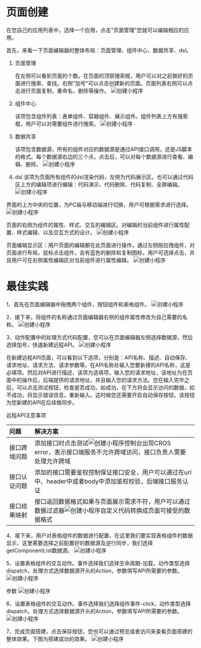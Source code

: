 # 页面创建
   在您自己的应用列表中，选择一个应用，点击"页面管理"您就可以编辑相应的应用。

   首先，来看一下页面编辑器的整体布局：页面管理、组件中心、数据共享、dsl。

1. 页面管理

   在左侧可以看到页面的个数。在页面的顶部搜索框，用户可以对之前做好的页面进行搜索、查找。右侧"加号"可以点击创建新的页面。页面列表右侧可以点击进行页面复制，重命名，删除等操作。
   ![创建小程序](../../../../../image/IoT/IoT-Aep/lowcode-page-list.jpeg)

2. 组件中心

   该项包含组件列表：表单组件、容器组件、展示组件。组件列表上方有搜索框，用户可以对需要组件进行搜索。
   ![创建小程序](../../../../../image/IoT/IoT-Aep/lowcode-component.jpeg)

3. 数据共享

   该项包含数据源，所有的组件对应的数据源是通过API接口调用，还是JS脚本的格式。每个数据源右边的三个点，点击后，可以对每个数据源进行查看、编辑、删除。
   ![创建小程序](../../../../../image/IoT/IoT-Aep/lowcode-data.jpeg)

4. dsl
   该项为页面所有组件的dsl渲染代码，左侧为代码展示区。也可以通过代码区上方的编辑项进行编辑：代码演示、代码删除、代码复制、全屏编辑。
   ![创建小程序](../../../../../image/IoT/IoT-Aep/lowcode-dsl.jpeg)


界面的上方中央的位置，为PC端与移动端进行切换，用户可根据需求进行选择。
![创建小程序](../../../../../image/IoT/IoT-Aep/lowcode-change.jpeg)

页面的右侧为组件的属性、样式、交互的编辑区。对编辑的当前组件进行属性配置、样式编辑、以及交互方式的设计。
![创建小程序](../../../../../image/IoT/IoT-Aep/lowcode-prop.jpeg)

页面编辑显示区：用户页面的编辑都在此页面进行操作，通过左侧拖拉拽组件，对页面进行布局，鼠标点击组件，会有蓝色的删除和复制图标，用户可选择点击，并且用户可在右侧属性编辑区对当前组件进行属性编辑。
![创建小程序](../../../../../image/IoT/IoT-Aep/lowcode-edit.jpeg)


# 最佳实践
1、首先在页面编辑器中拖拽两个组件，按钮组件和表格组件。
![创建小程序](../../../../../image/IoT/IoT-Aep/lowcode-step1.jpeg)

2、接下来，将组件的名称通过页面编辑器右侧的组件属性修改为自己需要的名称。
![创建小程序](../../../../../image/IoT/IoT-Aep/lowcode-step2.jpeg)

3、动作配置中的处理方式代码配置，您可以在页面编辑器左侧选择数据源，然后选择加号，快速新建远程API。
![创建小程序](../../../../../image/IoT/IoT-Aep/lowcode-step3.jpeg)

在新建远程API页面，可以看到以下选项，分别是：API名称、描述、自动保存、请求地址、请求方法、请求参数等。在API名称处输入您要新建的API名称，这是必填项。然后对API进行描述，该项为选填项，输入您的请求地址，该地址为在页面中的操作后，后端提供的请求地址，并且输入您的请求方法。您在输入完毕之后，可以点击测试按钮，检查是否成功，如成功，在下方将会显示访问的数据，如不成功，将显示错误信息，重新输入。这时候您还需要开启自动保存按钮，该按钮为您新建的API在后续做同步。

 远程API注意事项

| 问题     | 解决方案                                                                                                                |
|:-------|:--------------------------------------------------------------------------------------------------------------------|
| 接口跨域问题 | 添加接口时点击测试![创建小程序](../../../../../image/IoT/IoT-Aep/lowcode-table1.jpeg)控制台出现CROS error，表示接口端服务不允许跨域访问，接口负责人需要处理允许跨域 |
| 接口认证问题 | 添加的接口需要鉴权控制保证接口安全，用户可以通过在url中、header中或者body中添加鉴权校验，后端接口服务认证                                                         |
| 接口结果映射 | 接口返回数据格式如果与页面展示需求不符，用户可以通过数据过滤器![创建小程序](../../../../../image/IoT/IoT-Aep/lowcode-table3.jpeg)自定义代码转换成页面可接受的数据格式     |



4、接下来，用户对表格组件的数据进行配置，在这里我们要实现表格组件的数据显示，这里需要选择之前配置好的数据源及逆行同步，我们选择getComponentList数据源。
![创建小程序](../../../../../image/IoT/IoT-Aep/lowcode-step4.jpeg)

5、设置表格组件的交互动作。事件选择我们选择生命周期-加载，动作类型选择dispatch，处理方式选择数据源开头的Action，参数填写API所需要的参数。
![创建小程序](../../../../../image/IoT/IoT-Aep/lowcode-step5.jpeg)

参数
![创建小程序](../../../../../image/IoT/IoT-Aep/lowcode-step5-1.jpeg)

6、设置表格组件的交互动作。事件选择我们选择组件事件-click，动作类型选择dispatch，处理方式选择数据源开头的Action，参数填写API所需要的参数。
![创建小程序](../../../../../image/IoT/IoT-Aep/lowcode-step6.jpeg)

7、完成页面搭建，点击保存按钮，您也可以通过预览或者访问来查看页面搭建的整体效果。下图为搭建成功的效果。
![创建小程序](../../../../../image/IoT/IoT-Aep/lowcode-step7.jpeg)


